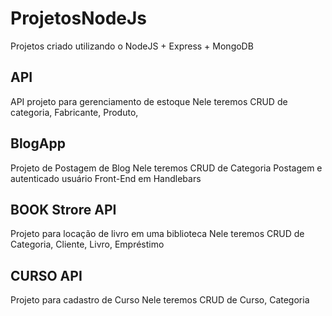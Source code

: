 # ProjetosNodeJs
Projetos criado utilizando o NodeJS + Express + MongoDB
## API
API projeto para gerenciamento de estoque 
  Nele teremos CRUD de categoria, Fabricante, Produto,
  

## BlogApp
Projeto de Postagem de Blog 
  Nele teremos CRUD de Categoria Postagem e autenticado usuário
  Front-End em Handlebars
  
  
## BOOK Strore API
Projeto para locação de livro em uma biblioteca
  Nele teremos CRUD de Categoria, Cliente, Livro, Empréstimo
  
## CURSO API
Projeto para cadastro de Curso
  Nele teremos CRUD de Curso, Categoria
